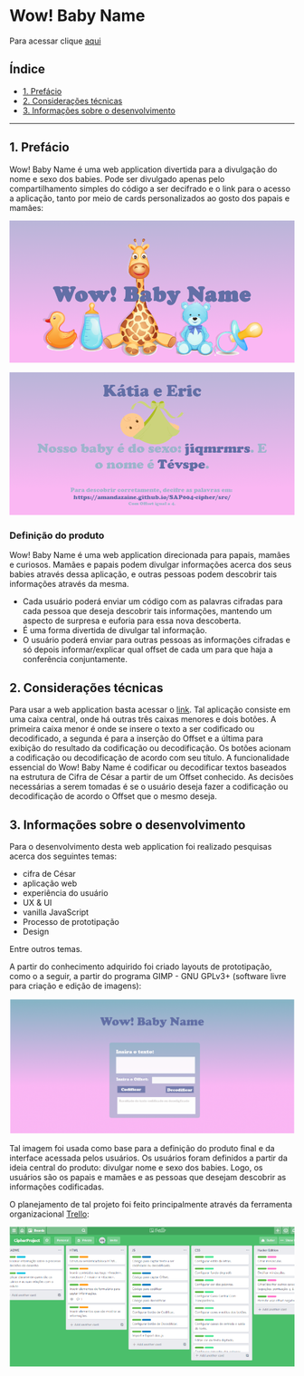 # Wow! Baby Name

Para acessar clique [aqui](https://amandazaine.github.io/SAP004-cipher/src/)

## Índice

* [1. Prefácio](#1-prefácio)
* [2. Considerações técnicas](#2-considerações-técnicas)
* [3. Informações sobre o desenvolvimento](#3-informações-sobre-o-desenvolvimento)

***

## 1. Prefácio

Wow! Baby Name é uma web application divertida para a divulgação do nome e sexo dos babies. Pode ser divulgado apenas pelo compartilhamento simples do código a ser decifrado e o link para o acesso a aplicação, tanto por meio de cards personalizados ao gosto dos papais e mamães: 

![card-front](https://github.com/AmandaZaine/SAP004-cipher/blob/master/src/cardFront.png)

![card-back](https://github.com/AmandaZaine/SAP004-cipher/blob/master/src/cardBack.png)

### Definição do produto

Wow! Baby Name é uma web application direcionada para papais, mamães e curiosos. Mamães e papais podem divulgar informações acerca dos seus babies através dessa aplicação, e outras pessoas podem descobrir tais informações através da mesma.

* Cada usuário poderá enviar um código com as palavras cifradas para cada pessoa que deseja descobrir tais informações, mantendo um aspecto de surpresa e euforia para essa nova descoberta.
* É uma forma divertida de divulgar tal informação.
* O usuário poderá enviar para outras pessoas as informações cifradas e só depois informar/explicar qual offset de cada um para que haja a conferência conjuntamente.

## 2. Considerações técnicas

Para usar a web application basta acessar o [link](https://amandazaine.github.io/SAP004-cipher/src/). Tal aplicação consiste em uma caixa central, onde há outras três caixas menores e dois botões. A primeira caixa menor é onde se insere o texto a ser codificado ou decodificado, a segunda é para a inserção do Offset e a última para exibição do resultado da codificação ou decodificação. Os botões acionam a codificação ou decodificação de acordo com seu título.
A funcionalidade essencial do Wow! Baby Name é codificar ou decodificar textos baseados na estrutura de Cifra de César a partir de um Offset conhecido. As decisões necessárias a serem tomadas é se o usuário deseja fazer a codificação ou decodificação de acordo o Offset que o mesmo deseja.


## 3. Informações sobre o desenvolvimento

Para o desenvolvimento desta web application foi realizado pesquisas acerca dos seguintes temas:

* cifra de César
* aplicação web
* experiência do usuário
* UX & UI
* vanilla JavaScript
* Processo de prototipação
* Design 

Entre outros temas.

A partir do conhecimento adquirido foi criado layouts de prototipação, como o a seguir, a partir do programa GIMP - GNU GPLv3+ (software livre para criação e edição de imagens):

![prototype](https://github.com/AmandaZaine/SAP004-cipher/blob/master/src/visualPlanning2.png)

Tal imagem foi usada como base para a definição do produto final e da interface acessada pelos usuários.
Os usuários foram definidos a partir da ideia central do produto: divulgar nome e sexo dos babies. Logo, os usuários são os papais e mamães e as pessoas que desejam descobrir as informações codificadas.

O planejamento de tal projeto foi feito principalmente através da ferramenta organizacional [Trello](https://trello.com/):

![trello](https://github.com/AmandaZaine/SAP004-cipher/blob/master/src/trelloImage.png)